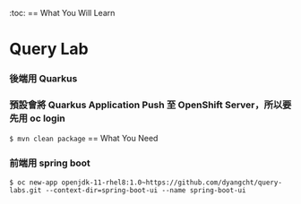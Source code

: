 :toc:
== What You Will Learn

# Query Lab

### 後端用 Quarkus
### 預設會將 Quarkus Application Push 至 OpenShift Server，所以要先用 oc login
``` $ mvn clean package ```
== What You Need
### 前端用 spring boot 
``` $ oc new-app openjdk-11-rhel8:1.0~https://github.com/dyangcht/query-labs.git --context-dir=spring-boot-ui --name spring-boot-ui ```
